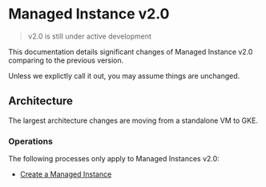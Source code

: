 # Managed Instance v2.0

> v2.0 is still under active development

This documentation details significant changes of Managed Instance v2.0 comparing to the previous version.

Unless we explictly call it out, you may assume things are unchanged.

## Architecture

The largest architecture changes are moving from a standalone VM to GKE.

### Operations

The following processes only apply to Managed Instances v2.0:

- [Create a Managed Instance](./creation_process.md)
